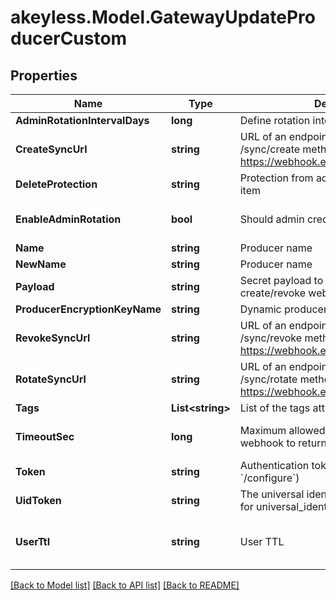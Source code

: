 # akeyless.Model.GatewayUpdateProducerCustom

## Properties

Name | Type | Description | Notes
------------ | ------------- | ------------- | -------------
**AdminRotationIntervalDays** | **long** | Define rotation interval in days | [optional] 
**CreateSyncUrl** | **string** | URL of an endpoint that implements /sync/create method, for example https://webhook.example.com/sync/create | 
**DeleteProtection** | **string** | Protection from accidental deletion of this item | [optional] 
**EnableAdminRotation** | **bool** | Should admin credentials be rotated | [optional] [default to false]
**Name** | **string** | Producer name | 
**NewName** | **string** | Producer name | [optional] 
**Payload** | **string** | Secret payload to be sent with each create/revoke webhook request | [optional] 
**ProducerEncryptionKeyName** | **string** | Dynamic producer encryption key | [optional] 
**RevokeSyncUrl** | **string** | URL of an endpoint that implements /sync/revoke method, for example https://webhook.example.com/sync/revoke | 
**RotateSyncUrl** | **string** | URL of an endpoint that implements /sync/rotate method, for example https://webhook.example.com/sync/rotate | [optional] 
**Tags** | **List&lt;string&gt;** | List of the tags attached to this secret | [optional] 
**TimeoutSec** | **long** | Maximum allowed time in seconds for the webhook to return the results | [optional] [default to 60]
**Token** | **string** | Authentication token (see &#x60;/auth&#x60; and &#x60;/configure&#x60;) | [optional] 
**UidToken** | **string** | The universal identity token, Required only for universal_identity authentication | [optional] 
**UserTtl** | **string** | User TTL | [optional] [default to "60m"]

[[Back to Model list]](../README.md#documentation-for-models) [[Back to API list]](../README.md#documentation-for-api-endpoints) [[Back to README]](../README.md)

